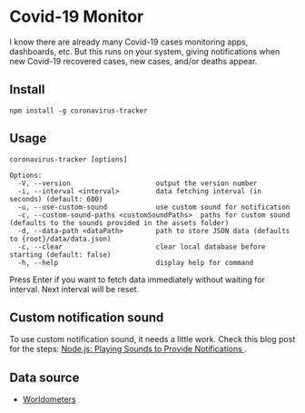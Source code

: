 # Covid-19 Monitor

I know there are already many Covid-19 cases monitoring apps, dashboards, etc.
But this runs on your system, giving notifications when new Covid-19 recovered cases, new cases, and/or deaths appear.

## Install

```
npm install -g coronavirus-tracker
```

## Usage

```
coronavirus-tracker [options]

Options:
  -V, --version                     output the version number
  -i, --interval <interval>         data fetching interval (in seconds) (default: 600)
  -u, --use-custom-sound            use custom sound for notification
  -c, --custom-sound-paths <customSoundPaths>  paths for custom sound (defaults to the sounds provided in the assets folder)
  -d, --data-path <dataPath>        path to store JSON data (defaults to {root}/data/data.json)
  -c, --clear                       clear local database before starting (default: false)
  -h, --help                        display help for command
```

Press Enter if you want to fetch data immediately without waiting for interval.
Next interval will be reset.

## Custom notification sound

To use custom notification sound, it needs a little work. Check this blog post for the steps: [Node.js: Playing Sounds to Provide Notifications
](https://thisdavej.com/node-js-playing-sounds-to-provide-notifications/).

## Data source

- [Worldometers](https://www.worldometers.info/coronavirus/)
